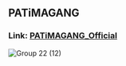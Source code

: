 ## PATiMAGANG
### Link: [PATiMAGANG_Official](https://patima-gang.vercel.app/)
![Group 22 (12)](https://github.com/user-attachments/assets/3e61ee55-f451-4749-b241-b3c4826a7993)

